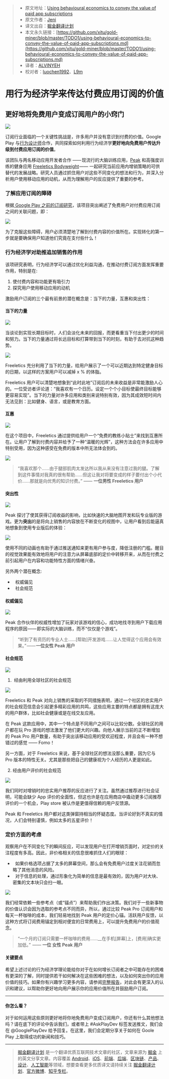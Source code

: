 > * 原文地址：[Using behavioural economics to convey the value of paid app subscriptions](https://medium.com/googleplaydev/using-behavioural-economics-to-convey-the-value-of-paid-app-subscriptions-cd96ca171d5b)
> * 原文作者：[Jeni](https://medium.com/@_jeniwren?source=post_header_lockup)
> * 译文出自：[掘金翻译计划](https://github.com/xitu/gold-miner)
> * 本文永久链接：[https://github.com/xitu/gold-miner/blob/master/TODO1/using-behavioural-economics-to-convey-the-value-of-paid-app-subscriptions.md](https://github.com/xitu/gold-miner/blob/master/TODO1/using-behavioural-economics-to-convey-the-value-of-paid-app-subscriptions.md)
> * 译者：[ALVINYEH](https://github.com/ALVINYEH)
> * 校对者：[luochen1992](https://github.com/luochen1992)、[L9m](https://github.com/L9m)

# 用行为经济学来传达付费应用订阅的价值

## 更好地将免费用户变成订阅用户的小窍门

![](https://cdn-images-1.medium.com/max/800/1*Q6owdlEbdkdObV9bLI6ivg.png)

订阅行业面临的一个关键性挑战是，许多用户并没有意识到付费的价值。Google Play 与[行为设计师](http://www.thebearchitects.com/)合作，共同探索如何利用行为经济学**更好地向免费用户传达升级到付费应用订阅的价值**。

该团队与两名移动应用开发者合作 —— 现流行的大脑训练应用，[Peak](https://play.google.com/store/apps/details?id=com.brainbow.peak.app) 和高强度训练的健身应用 [Freeletics Bodyweight](https://play.google.com/store/apps/details?id=com.freeletics.lite) —— 一起研究当前应用内增销策略的可供替代的发展战略。研究人员通过抓住用户对这些不同变化的想法和行为，并深入分析用户使用移动应用的动机，从而为理解用户的反应提供了重要的参考。

### 了解应用订阅的障碍

根据[ Google Play 之前的订阅研究](http://services.google.com/fh/files/misc/subscription_apps_on_google_play.pdf)，该项目突出阐述了免费用户对付费应用订阅之间的关联问题，即：

![](https://cdn-images-1.medium.com/max/800/1*DamQyRwNU2fKD6lyTeKrLQ.png)

为了克服这些障碍，用户必须清楚地了解到付费内容的价值所在。实现转化的第一步就是要确保用户知道他们究竟在支付些什么！

### **行为经济学对助推追加销售的作用**

该项研究表明，行为经济学可以通过优化利益沟通，在推动付费订阅方面发挥重要作用，特别是在:

1.  使付费内容和功能更有吸引力
2.  探究用户使用移动应用的动机

激励用户订阅的三个最有前景的潜在概念是：当下的力量，互惠和突出性：

#### **当下的力量**

![](https://cdn-images-1.medium.com/max/800/1*YcfxXYcLiZPKlpGyQgTPEQ.png)

当谈论到实现长期目标时，人们会淡化未来的回报，而更看重当下付出更少的时间和努力。当下的力量通过将长远目标和打算带到当下的时刻，有助于去对抗这种趋势。

![](https://cdn-images-1.medium.com/max/800/1*JPGsmMCLaTrMGujghVH7_g.png)

Freeletics 充分利用了当下的力量，给用户展示了一个可以近期达到特定健身目标的日期，以这样的方案用户可以减掉 x % 的体脂。

Freeletics 用户可以清楚地想象到“此时此地”订阅后的未来收益是非常能激励人心的。一位受访者评论道：“我喜欢有一个日历。设定一个个小目标使最终目标能够更容易实现”。当下的力量对许多应用和类别来说特别有效，因为其成效短时间内无法见到：比如健身、语言，或是教育方面。

#### **互惠**

![](https://cdn-images-1.medium.com/max/800/1*O6GColgPF3JNbrULN-wywg.png)

在这个项目中，Freeletics 通过提供给用户一个“免费的教练小贴士”来找到互惠所在。让用户了解到付费内容并给予了一种“温暖的光辉”，这种方法会在许多应用中特别受用，因为这种感受在免费的版本中所无法体会到的。

![](https://cdn-images-1.medium.com/max/800/0*FkhodBxSyeOTr3dq.)

> “我喜欢那个……由于腿部肌肉太发达所以我从来没有注意过我的腿。了解到这件事情对我真的很有帮助……但这让我对将要变成的样子要付出个小代价……那就是向优秀的知识付费。” —— **一位男性 Freeletics 用户**

#### **突出性**

![](https://cdn-images-1.medium.com/max/800/1*4g24dBwdx6cZ6o0C0mmZ6w.png)

Peak 探讨了使其获得订阅收益的影响，比如快速的大脑地图开发和玩专业版的游戏。更为**突出**的是将向上销售的内容放在不断变化的视图中，让用户看到后能逼真地想象到使用专业版后的体验：

![](https://cdn-images-1.medium.com/max/800/1*msAg6Uzua2APf7YpyZtmSQ.gif)

使用不同的动画也有助于通过推送通知来更有用户参与度，降低注册的门槛。醒目的视觉效果能有效地将用户的注意力从屏幕底部的定价中转移开来，从而在付费之前引起用户在内容和功能特性方面的情绪兴奋。

另外两个潜在概念:

*   权威偏见
*   社会规范

#### **权威偏见**

![](https://cdn-images-1.medium.com/max/800/1*DNVbdKiSAXDj7L3ICVC5KA.png)

Peak 合作伙伴的权威性增加了玩家对该游戏的信心，成功地找寻到用户下载应用程序的原因 —— 即实际的大脑训练，而不“仅仅是个游戏”。

> “听到了有资历的专业人士……[帮助]开发游戏……让人觉得这个应用会有效果。” —— **一位女性 Peak 用户**

#### **社会规范**

![](https://cdn-images-1.medium.com/max/800/1*EN4EOj5kR_D0ZHA8vKt9iA.png)

1.  经由利用全球社区的社会规范

![](https://cdn-images-1.medium.com/max/800/0*nD6oH2LaTE8ZOj4G.)

Freeletics 和 Peak 对向上销售的采取的不同措施表明，通过一个社区的忠实用户的社会规范信息会引起更多精彩应用的共鸣，这些应用主要的特点都是拥有这庞大的用户群体，比如社会健康或是在线交友应用。

在 Peak 这款应用中，其中一个特点是不同用户之间可以比较分数。全球社区的用户都在玩 Pro 游戏的想法激发了他们更大的兴趣。向他人展示当前的正不断增加的 Peak Pro 用户数量，有助于突出该移动应用的受欢迎程度，并且会有一种不想错过的感觉 —— Fomo！

另一方面，对于 Freeletics 来说，基于全球社区的想法没那么重要，因为它与 Pro 版本的特性无关。尤其是那些把自己的健康视为个人经历的人更是如此。

2. 经由用户评价的社会规范

![](https://cdn-images-1.medium.com/max/800/0*c2TiHQISVIUkKAvJ.)

我们同时对增销时的忠实用户推荐的反应进行了关注。虽然通过推荐进行社会证明，可能会缺少 App 评价的全面性，但这也许是在应用商店中撬动更多订阅推荐评价的一个机会，Play store 被认作是更值得信赖的用户反馈源。

Peak 和 Freeletics 用户都对这类弹窗持相当的怀疑态度。当评论好到不真实的情况，人们会特别谨慎，例如太多的五星评价！

### **定价方面的考虑**

观察用户在不同变化下的瞬间反应，可以发现用户在打开增销页面时，对定价的关注程度有多高。因此，非价格相关的信息很难抓住人们的眼球：

*   如果价格选项占据了太多的屏幕空间，那么会有免费用户过度关注花销而忽略了其他消息的风险。
*   对于信息的处理，通过形象化为简单的信息是最有效的，因为用户对大块、密集的文本块只会扫一眼。

![](https://cdn-images-1.medium.com/max/800/1*9cqf9B3AK8_30-nSDQe02w.png)

我们经常依赖一些参考点（或“锚点”）来帮助我们作出决策。我们对于一些新事物的价值认识会因为选取的参考点不同而异，所以，通过比较 Peak Pro 订阅用户和每天一杯咖啡的成本，我们轻易地找到 Peak 用户的定价心锚。活跃用户反馈，以这种方式将订阅费用锚定到相对便宜的日常费用上，可以提升免费用户的价值观念。

> “一个月的订阅只需要一杯咖啡的费用……__在手机[屏幕]上，[费用]确实更加低。”  —— **一位 女性 Peak 用户**

#### **关键要点**

希望上述讨论的行为经济学理论能给你对于在如何增长订阅者之中可能存在的困难有更深的了解，同时提供若干如何解决在这些困难的想法，以及如何突出你的应用价值的技巧。如果你有兴趣学习更多内容，请参阅[完整报告](http://services.google.com/fh/files/blogs/behavioural_economics_last.pdf)，对此会有更深入的认识和建议，以帮助你更好地向用户展示你的应用价值所在并鼓励用户订阅。

* * *

#### **你怎么看？**

对于如何运用这些原则更好地将你地免费用户变成订阅用户，你还有什么其他想法吗？请在底下的评论中告诉我们，或者带上 #AskPlayDev 标签发送推文，我们会在 @GooglePlayDev 给予回复。在这里，我们会定期分享关于如何在 Goole Play 上取得成功的新闻和技巧。


---

> [掘金翻译计划](https://github.com/xitu/gold-miner) 是一个翻译优质互联网技术文章的社区，文章来源为 [掘金](https://juejin.im) 上的英文分享文章。内容覆盖 [Android](https://github.com/xitu/gold-miner#android)、[iOS](https://github.com/xitu/gold-miner#ios)、[前端](https://github.com/xitu/gold-miner#前端)、[后端](https://github.com/xitu/gold-miner#后端)、[区块链](https://github.com/xitu/gold-miner#区块链)、[产品](https://github.com/xitu/gold-miner#产品)、[设计](https://github.com/xitu/gold-miner#设计)、[人工智能](https://github.com/xitu/gold-miner#人工智能)等领域，想要查看更多优质译文请持续关注 [掘金翻译计划](https://github.com/xitu/gold-miner)、[官方微博](http://weibo.com/juejinfanyi)、[知乎专栏](https://zhuanlan.zhihu.com/juejinfanyi)。

